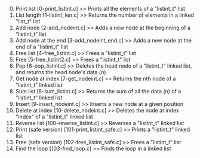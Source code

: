 0. Print list [0-print_listint.c] >> Prints all the elements of a "listint_t" list
1. List length [1-listint_len.c] >> Returns the number of elements in a linked "list_t" list
2. Add node [2-add_nodeint.c] >> Adds a new node at the beginning of a "listint_t" list
3. Add node at the end [3-add_nodeint_end.c] >> Adds a new node at the end of a "listint_t" list
4. Free list [4-free_listint.c] >> Frees a "listint_t" list
5. Free [5-free_listint2.c] >> Frees a "listint_t" list
6. Pop [6-pop_listint.c] >> Deletes the head node of a "listint_t" linked list, and returns the head node's data (n)
7. Get node at index [7-get_nodeint.c] >> Returns the nth node of a "listint_t" linked list
8. Sum list [8-sum_listint.c] >> Returns the sum of all the data (n) of a "listint_t" linked list
9. Insert [9-insert_nodeint.c] >> Inserts a new node at a given position
10. Delete at index [10-delete_nodeint.c] >> Deletes the node at index "index" of a "listint_t" linked list
11. Reverse list [100-reverse_listint.c] >> Reverses a "listint_t" linked list
12. Print (safe version) [101-print_listint_safe.c] >> Prints a "listint_t" linked list
13. Free (safe version) [102-free_listint_safe.c] >> Frees a "listint_t" list
14. Find the loop [103-find_loop.c] >> Finds the loop in a linked list
